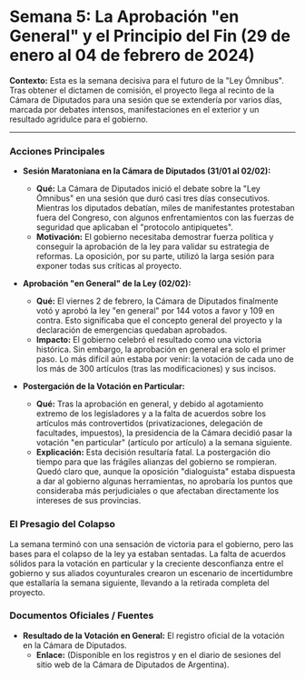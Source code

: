 # Semana 5: La Aprobación "en General" y el Principio del Fin (29 de enero al 04 de febrero de 2024)

**Contexto:** Esta es la semana decisiva para el futuro de la "Ley Ómnibus". Tras obtener el dictamen de comisión, el proyecto llega al recinto de la Cámara de Diputados para una sesión que se extendería por varios días, marcada por debates intensos, manifestaciones en el exterior y un resultado agridulce para el gobierno.

---

### Acciones Principales

*   **Sesión Maratoniana en la Cámara de Diputados (31/01 al 02/02):**
    *   **Qué:** La Cámara de Diputados inició el debate sobre la "Ley Ómnibus" en una sesión que duró casi tres días consecutivos. Mientras los diputados debatían, miles de manifestantes protestaban fuera del Congreso, con algunos enfrentamientos con las fuerzas de seguridad que aplicaban el "protocolo antipiquetes".
    *   **Motivación:** El gobierno necesitaba demostrar fuerza política y conseguir la aprobación de la ley para validar su estrategia de reformas. La oposición, por su parte, utilizó la larga sesión para exponer todas sus críticas al proyecto.

*   **Aprobación "en General" de la Ley (02/02):**
    *   **Qué:** El viernes 2 de febrero, la Cámara de Diputados finalmente votó y aprobó la ley "en general" por 144 votos a favor y 109 en contra. Esto significaba que el concepto general del proyecto y la declaración de emergencias quedaban aprobados.
    *   **Impacto:** El gobierno celebró el resultado como una victoria histórica. Sin embargo, la aprobación en general era solo el primer paso. Lo más difícil aún estaba por venir: la votación de cada uno de los más de 300 artículos (tras las modificaciones) y sus incisos.

*   **Postergación de la Votación en Particular:**
    *   **Qué:** Tras la aprobación en general, y debido al agotamiento extremo de los legisladores y a la falta de acuerdos sobre los artículos más controvertidos (privatizaciones, delegación de facultades, impuestos), la presidencia de la Cámara decidió pasar la votación "en particular" (artículo por artículo) a la semana siguiente.
    *   **Explicación:** Esta decisión resultaría fatal. La postergación dio tiempo para que las frágiles alianzas del gobierno se rompieran. Quedó claro que, aunque la oposición "dialoguista" estaba dispuesta a dar al gobierno algunas herramientas, no aprobaría los puntos que consideraba más perjudiciales o que afectaban directamente los intereses de sus provincias.

### El Presagio del Colapso

La semana terminó con una sensación de victoria para el gobierno, pero las bases para el colapso de la ley ya estaban sentadas. La falta de acuerdos sólidos para la votación en particular y la creciente desconfianza entre el gobierno y sus aliados coyunturales crearon un escenario de incertidumbre que estallaría la semana siguiente, llevando a la retirada completa del proyecto.

### Documentos Oficiales / Fuentes

*   **Resultado de la Votación en General:** El registro oficial de la votación en la Cámara de Diputados.
    *   **Enlace:** (Disponible en los registros y en el diario de sesiones del sitio web de la Cámara de Diputados de Argentina).

